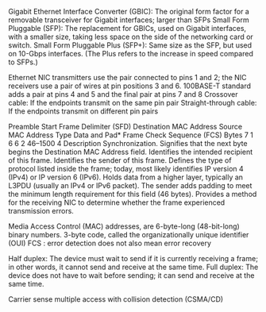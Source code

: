 Gigabit Ethernet Interface Converter (GBIC): The original form factor for a removable transceiver for Gigabit interfaces; larger than SFPs 
Small Form Pluggable (SFP): The replacement for GBICs, used on Gigabit interfaces, with a smaller size, taking less space on the side of the networking card or switch. 
Small Form Pluggable Plus (SFP+): Same size as the SFP, but used on 10-Gbps interfaces.
(The Plus refers to the increase in speed compared to SFPs.)


Ethernet NIC transmitters use the pair connected to pins 1 and 2; the NIC receivers use a pair of wires at pin positions 3 and 6.
100BASE-T standard adds a pair at pins 4 and 5 and the final pair at pins 7 and 8
Crossover cable: If the endpoints transmit on the same pin pair 
Straight-through cable: If the endpoints transmit on different pin pairs


Preamble 
Start Frame Delimiter (SFD)
Destination MAC Address
Source MAC Address
Type Data and Pad*
Frame Check Sequence (FCS)
Bytes 7 1 6 6 2 46–1500 4
Description 
Synchronization.
Signifies that the next byte begins the Destination MAC Address field.
Identifies the intended recipient of this frame. Identifies the sender of this frame.
Defines the type of protocol listed inside the frame; today, most likely identifies IP version 4 (IPv4) or IP version 6 (IPv6).
Holds data from a higher layer, typically an L3PDU (usually an IPv4 or IPv6 packet). The sender adds padding to meet the minimum length requirement for this field (46 bytes).
Provides a method for the receiving NIC to determine whether
the frame experienced transmission errors.

Media Access Control (MAC) addresses, are 6-byte-long (48-bit-long) binary numbers. 3-byte code, called the organizationally unique identifier (OUI)
FCS : error detection does not also mean error recovery

Half duplex: The device must wait to send if it is currently receiving a frame; in other words, it cannot send and receive at the same time. Full duplex: The device does not have to wait before sending; it can send and receive at
the same time.

Carrier sense multiple access with collision detection (CSMA/CD)